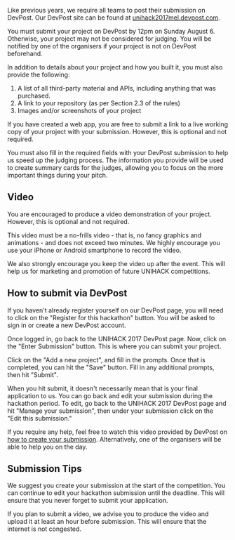 Like previous years, we require all teams to post their submission on DevPost.
Our DevPost site can be found at [unihack2017mel.devpost.com](unihack2017mel.devpost.com).

You must submit your project on DevPost by 12pm on Sunday August 6.
Otherwise, your project may not be considered for judging. You will be notified
by one of the organisers if your project is not on DevPost beforehand.

In addition to details about your project and how you built it, you must also
provide the following:
1.	A list of all third-party material and APIs, including anything that was purchased.
2.	A link to your repository (as per Section 2.3 of the rules)
3.	Images and/or screenshots of your project

If you have created a web app, you are free to submit a link to a live working
copy of your project with your submission. However, this is optional and not
required.

You must also fill in the required fields with your DevPost submission to help
us speed up the judging process. The information you provide will be used to
create summary cards for the judges, allowing you to focus on the more important
things during your pitch.

## Video

You are encouraged to produce a video demonstration of your project.
However, this is optional and not required.

This video must be a no-frills video - that is, no fancy graphics and
animations - and does not exceed two minutes. We highly encourage you use your
iPhone or Android smartphone to record the video.

We also strongly encourage you keep the video up after the event. This will help
us for marketing and promotion of future UNIHACK competitions.

## How to submit via DevPost

If you haven't already register yourself on our DevPost page, you will need to
click on the "Register for this hackathon" button. You will be asked to sign in
or create a new DevPost account.

Once logged in, go back to the UNIHACK 2017 DevPost page. Now, click on the
"Enter Submission" button. This is where you can submit your project.

Click on the "Add a new project", and fill in the prompts. Once that is
completed, you can hit the "Save" button. Fill in any additional prompts, then
hit "Submit".

When you hit submit, it doesn't necessarily mean that is your final application
to us. You can go back and edit your submission during the hackathon period. To
edit, go back to the UNIHACK 2017 DevPost page and hit "Manage your submission",
then under your submission click on the "Edit this submission."

If you require any help, feel free to watch this video provided by DevPost on
[how to create your submission](https://www.youtube.com/watch?v=vCa7QFFthfU).
Alternatively, one of the organisers will be able to help you on the day.

## Submission Tips
We suggest you create your submission at the start of the competition. You can
continue to edit your hackathon submission until the deadline. This will ensure
that you never forget to submit your application.

If you plan to submit a video, we advise you to produce the video and upload it
at least an hour before submission. This will ensure that the internet is
not congested.
